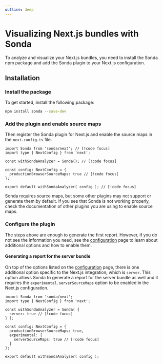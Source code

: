 ```yaml
---
outline: deep
---
```


# Visualizing Next.js bundles with Sonda

To analyze and visualize your Next.js bundles, you need to install the Sonda npm package and add the Sonda plugin to your Next.js configuration.

## Installation

### Install the package

To get started, install the following package:

```bash
npm install sonda --save-dev
```

### Add the plugin and enable source maps

Then register the Sonda plugin for Next.js and enable the source maps in the `next.config.ts` file.

```js{1,4,7,10}
import Sonda from 'sonda/next'; // [!code focus]
import type { NextConfig } from 'next';

const withSondaAnalyzer = Sonda(); // [!code focus]

const config: NextConfig = {
  productionBrowserSourceMaps: true // [!code focus]
};

export default withSondaAnalyzer( config ); // [!code focus]
```

Sonda requires source maps, but some other plugins may not support or generate them by default. If you see that Sonda is not working properly, check the documentation of other plugins you are using to enable source maps.

### Configure the plugin

The steps above are enough to generate the first report. However, if you do not see the information you need, see the [configuration](/configuration) page to learn about additional options and how to enable them.

#### Generating a report for the server bundle

On top of the options listed on the [configuration](/configuration) page, there is one additional option specific to the Next.js integration, which is `server`. This option allows Sonda to generate a report for the server bundle as well and it requires the `experimental.serverSourceMaps` option to be enabled in the Next.js configuration.

```js{5,11}
import Sonda from 'sonda/next';
import type { NextConfig } from 'next';

const withSondaAnalyzer = Sonda( {
  server: true // [!code focus]
} );

const config: NextConfig = {
  productionBrowserSourceMaps: true,
  experimental: {
    serverSourceMaps: true // [!code focus]
  }
};

export default withSondaAnalyzer( config );
```
